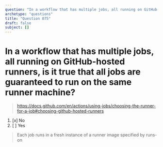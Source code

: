 ```yaml
---
question: "In a workflow that has multiple jobs, all running on GitHub-hosted runners, is it true that all jobs are guaranteed to run on the same runner machine?"
archetype: "questions"
title: "Question 075"
draft: false
subject: []
---
```


# In a workflow that has multiple jobs, all running on GitHub-hosted runners, is it true that all jobs are guaranteed to run on the same runner machine?
> https://docs.github.com/en/actions/using-jobs/choosing-the-runner-for-a-job#choosing-github-hosted-runners
1. [x] No
1. [ ] Yes
> Each job runs in a fresh instance of a runner image specified by runs-on
